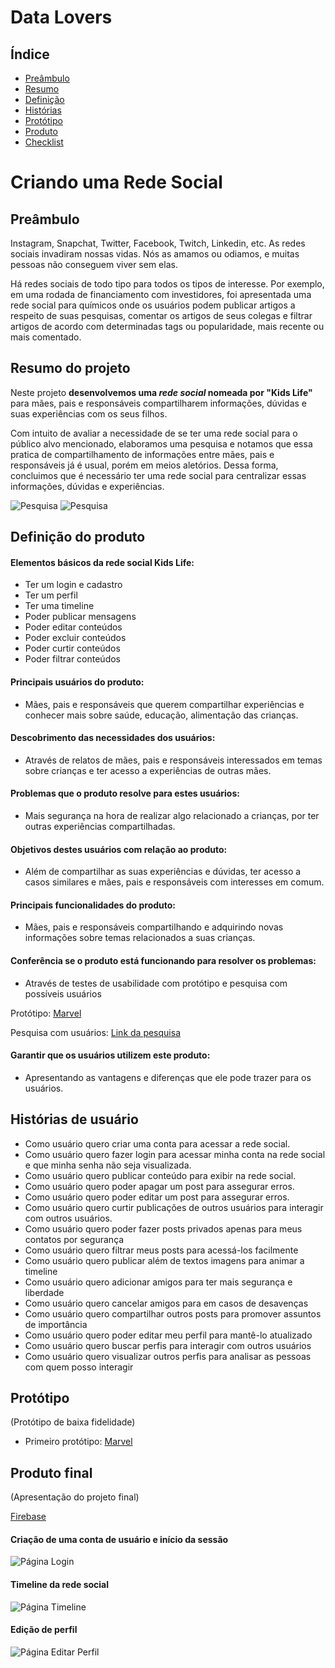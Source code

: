 # Data Lovers

## Índice
* [Preâmbulo](#preâmbulo)
* [Resumo](#resumo-do-projeto)
* [Definição](#definição-do-produto)
* [Histórias](#histórias-de-usuário)
* [Protótipo](#protótipo)
* [Produto](#produto-final)
* [Checklist](#checklist)

# Criando uma Rede Social

## Preâmbulo

Instagram, Snapchat, Twitter, Facebook, Twitch, Linkedin, etc. As redes sociais invadiram nossas vidas. Nós as amamos ou odiamos, e muitas pessoas não conseguem viver sem elas.

Há redes sociais de todo tipo para todos os tipos de interesse. Por exemplo, em uma rodada de financiamento com investidores, foi apresentada uma rede social para químicos onde os usuários podem publicar artigos a respeito de suas pesquisas, comentar os artigos de seus colegas e filtrar artigos de acordo com determinadas tags ou popularidade, mais recente ou mais comentado.

## Resumo do projeto

Neste projeto **desenvolvemos uma _rede social_  nomeada por "Kids Life"** para mães, pais e responsáveis compartilharem informações, dúvidas e suas experiências com os seus filhos.

Com intuito de avaliar a necessidade de se ter uma rede social para o público alvo mencionado, elaboramos uma pesquisa e notamos que essa pratica de compartilhamento de informações entre mães, pais e responsáveis já é usual, porém em meios aletórios. Dessa forma, concluimos que é necessário ter uma rede social para centralizar essas informações, dúvidas e experiências.

![Pesquisa](public/image/pesquisa1.jpeg)
![Pesquisa](public/image/pesquisa2.jpeg)

## Definição do produto

#### Elementos básicos da rede social Kids Life:
* Ter um login e cadastro
* Ter um perfil
* Ter uma timeline
* Poder publicar mensagens
* Poder editar conteúdos
* Poder excluir conteúdos
* Poder curtir conteúdos
* Poder filtrar conteúdos

#### Principais usuários do produto:
* Mães, pais e responsáveis que querem compartilhar experiências e conhecer mais sobre saúde, educação, alimentação das crianças.

#### Descobrimento das necessidades dos usuários: 
* Através de relatos de mães, pais e responsáveis interessados em temas sobre crianças e ter acesso a experiências de outras mães.

#### Problemas que o produto resolve para estes usuários: 
* Mais segurança na hora de realizar algo 
relacionado a crianças, por ter outras experiências compartilhadas.

#### Objetivos destes usuários com relação ao produto: 
* Além de compartilhar as suas experiências e 
dúvidas, ter acesso a casos similares e mães, pais e responsáveis com interesses em comum.

#### Principais funcionalidades do produto: 
* Mães, pais e responsáveis compartilhando e adquirindo novas informações sobre temas relacionados a suas crianças.

#### Conferência se o produto está funcionando para resolver os problemas: 
* Através de testes de usabilidade com protótipo e pesquisa com possíveis usuários

Protótipo: 
[Marvel](https://marvelapp.com/4h44hce)

Pesquisa com usuários: 
[Link da pesquisa](https://docs.google.com/forms/d/1JEnno5OMQvksqP6-NM_9Lx7e9oSmQNiu8Vb6N_0OM50/edit#responses)

#### Garantir que os usuários utilizem este produto: 
* Apresentando as vantagens e diferenças que ele pode trazer para os usuários.

## Histórias de usuário

- Como usuário quero criar uma conta para acessar a rede social.
- Como usuário quero fazer login para acessar minha conta na rede social e que minha senha não seja visualizada.
- Como usuário quero publicar conteúdo para exibir na rede social.
- Como usuário quero poder apagar um post para assegurar erros.
- Como usuário quero poder editar um post para assegurar erros.
- Como usuário quero curtir publicações de outros usuários para interagir com outros usuários.
- Como usuário quero poder fazer posts privados apenas para meus contatos por segurança
- Como usuário quero filtrar meus posts para acessá-los facilmente
- Como usuário quero publicar além de textos imagens para animar a timeline
- Como usuário quero adicionar amigos para ter mais segurança e liberdade
- Como usuário quero cancelar amigos para em casos de desavenças
- Como usuário quero compartilhar outros posts para promover assuntos  de importância
- Como usuário quero poder editar meu perfil para mantê-lo atualizado
- Como usuário quero buscar perfis para interagir com outros usuários
- Como usuário quero visualizar outros perfis para analisar as pessoas com quem posso interagir

## Protótipo
(Protótipo de baixa fidelidade)

- Primeiro protótipo: [Marvel](https://marvelapp.com/4h44hce)

## Produto final 
(Apresentação do projeto final)

[Firebase](https://rede-social-ffbed.firebaseapp.com/index.html)

#### Criação de uma conta de usuário e início da sessão

![Página Login](public/image/login.jpg)

#### Timeline da rede social

![Página Timeline](public/image/timeline.jpg)

#### Edição de perfil

![Página Editar Perfil](public/image/editprofile.jpg)
